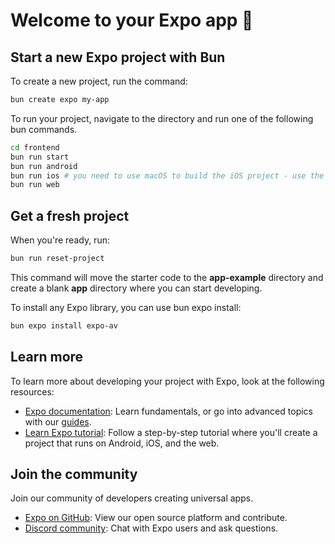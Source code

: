 # Welcome to your Expo app 👋

## Start a new Expo project with Bun

To create a new project, run the command:

```bash
bun create expo my-app
```

To run your project, navigate to the directory and run one of the following bun commands.

```bash
cd frontend
bun run start
bun run android
bun run ios # you need to use macOS to build the iOS project - use the Expo app if you need to do iOS development without a Mac
bun run web
```

## Get a fresh project

When you're ready, run:

```bash
bun run reset-project
```

This command will move the starter code to the **app-example** directory and create a blank **app** directory where you can start developing.

To install any Expo library, you can use bun expo install:

```bash
bun expo install expo-av
```

## Learn more

To learn more about developing your project with Expo, look at the following resources:

- [Expo documentation](https://docs.expo.dev/): Learn fundamentals, or go into advanced topics with our [guides](https://docs.expo.dev/guides).
- [Learn Expo tutorial](https://docs.expo.dev/tutorial/introduction/): Follow a step-by-step tutorial where you'll create a project that runs on Android, iOS, and the web.

## Join the community

Join our community of developers creating universal apps.

- [Expo on GitHub](https://github.com/expo/expo): View our open source platform and contribute.
- [Discord community](https://chat.expo.dev): Chat with Expo users and ask questions.
